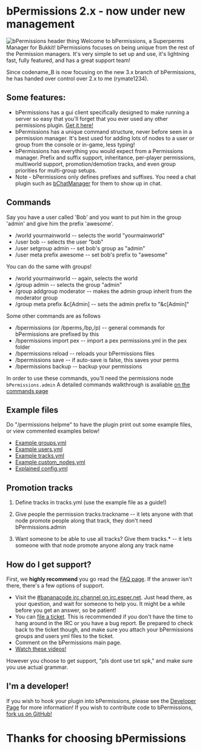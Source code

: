 bPermissions 2.x - now under new management
===========================================
![bPermissions header thing](http://dev.bukkit.org/media/images/35/193/simple.png "It looked boring with just text")
Welcome to bPermissions, a Superperms Manager for Bukkit! bPermissions focuses on being unique from the rest of the Permission managers. It's very simple to set up and use, it's lightning fast, fully featured, and has a great support team!

Since codename_B is now focusing on the new 3.x branch of bPermissions, he has handed over control over 2.x to me (rymate1234).

Some features:
--------------
 - bPermissions has a gui client specifically designed to make running a server so easy that you'll forget that you ever used any other permissions plugin. [Get it here! ](http://dev.bukkit.org/server-mods/bpermissionswebgui/)
 - bPermissions has a unique command structure, never before seen in a permission manager. It's best used for adding lots of nodes to a user or group from the console or in-game, less typing!
 - bPermissions has everything you would expect from a Permissions manager. Prefix and suffix support, inheritance, per-player permissions, multiworld support, promotion/demotion tracks, and even group priorities for multi-group setups.
 - Note - bPermissions only defines prefixes and suffixes. You need a chat plugin such as [bChatManager](http://dev.bukkit.org/bukkit-mods/bchatmanager/) for them to show up in chat.

Commands
--------
Say you have a user called 'Bob' and you want to put him in the group 'admin' and give him the prefix 'awesome'. 

 - /world yourmainworld -- selects the world "yourmainworld"
 - /user bob -- selects the user "bob"
 - /user setgroup admin -- set bob's group as "admin"
 - /user meta prefix awesome -- set bob's prefix to "awesome"

You can do the same with groups!

 - /world yourmainworld -- again, selects the world
 - /group admin -- selects the group "admin"
 - /group addgroup moderator -- makes the admin group inherit from the moderator group
 - /group meta prefix &c[Admin] -- sets the admin prefix to "&c[Admin]"

Some other commands are as follows

 - /bpermissions (or /bperms,/bp,/p) -- general commands for bPermissions are prefixed by this
 - /bpermissions import pex -- import a pex permissions.yml in the pex folder
 - /bpermissions reload -- reloads your bPermissions files
 - /bpermissions save -- if auto-save is false, this saves your perms
 - /bpermissions backup -- backup your permissions

In order to use these commands, you'll need the permissions node `bPermissions.admin`
A detailed commands walkthrough is avaliable [on the commands page](http://dev.bukkit.org/bukkit-mods/bpermissions/pages/bpermissions-command-list/)

Example files
-------------
Do "/permissions helpme" to have the plugin print out some example files, or view commented examples below!

 - [Example groups.yml](http://dev.bukkit.org/paste/4596)
 - [Example users.yml](http://dev.bukkit.org/paste/4544/)
 - [Example tracks.yml](http://dev.bukkit.org/paste/4546/)
 - [Example custom_nodes.yml](http://pastie.org/4145721)
 - [Explained config.yml](http://dev.bukkit.org/server-mods/bpermissions/pages/config-yml-explained/)

Promotion tracks
-----------------
1. Define tracks in tracks.yml (use the example file as a guide!)

2. Give people the permission tracks.trackname -- it lets anyone with that node promote people along that track, they don't need bPermissions.admin

3. Want someone to be able to use all tracks? Give them tracks.* --  it lets someone with that node promote anyone along any track name

How do I get support?
---------------------
First, we __highly recommend__ you go read the [FAQ page](http://dev.bukkit.org/server-mods/bpermissions/pages/bpermissions-faq/). If the answer isn't there, there's a few options of support.

 - Visit the [#bananacode irc channel on irc.esper.net](http://webchat.esper.net/?nick=&channels=bananacode). Just head there, as your question, and wait for someone to help you. It might be a while before you get an answer, so be patient!
 - You can [file a ticket](http://dev.bukkit.org/bukkit-mods/bpermissions/tickets/). This is recommended if you don't have the time to hang around in the IRC or you have a bug report. Be prepared to check back to the ticket though, and make sure you attach your bPermissions groups and users yml files to the ticket.
 - Comment on the bPermissions main page.
 - [Watch these videos!](http://www.youtube.com/playlist?list=PL1cGe8gZ2i4cFARgSlOibJrriUj0JWcqm)

However you choose to get support, "pls dont use txt spk," and make sure you use actual grammar.

I'm a developer!
----------------------------
If you wish to hook your plugin into bPermissions, please see the [Developer Page](http://dev.bukkit.org/server-mods/bpermissions/pages/bpermissions-api/) for more information!
If you wish to contribute code to bPermissions, [fork us on GitHub!](https://github.com/rymate1234/bPermissions/)

Thanks for choosing bPermissions
================================
